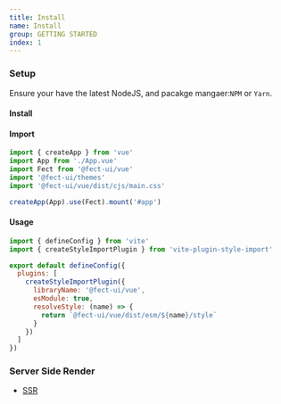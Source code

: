 ```yaml
---
title: Install
name: Install
group: GETTING STARTED
index: 1
---
```


### Setup

Ensure your have the latest <fe-link color href="https://nodejs.org/en/">NodeJS</fe-link>, and pacakge mangaer:`NPM` or `Yarn`.

<h4>
    <fe-dot type="success">Install</fe-dot>
</h4>

<fe-tabs hide-divider hide-border class="install-tab">
    <fe-tab title="Yarn">
        <fe-snippet text="yarn add @fect-ui/vue" />
    </fe-tab>
    <fe-tab title="Npm">
        <fe-snippet text="npm install @fect-ui/vue" />
    </fe-tab>
</fe-tabs>
<fe-spacer :y="0.5"/>
<h4>
    <fe-dot type="success">Import</fe-dot>
</h4>

<fe-code block name="src/main.js">

```js
import { createApp } from 'vue'
import App from './App.vue'
import Fect from '@fect-ui/vue'
import '@fect-ui/themes'
import '@fect-ui/vue/dist/cjs/main.css'

createApp(App).use(Fect).mount('#app')
```

</fe-code>

<h4>
    <fe-dot type="success">Usage</fe-dot>
</h4>

<fe-code block name="vite.config.js">

```js
import { defineConfig } from 'vite'
import { createStyleImportPlugin } from 'vite-plugin-style-import'

export default defineConfig({
  plugins: [
    createStyleImportPlugin({
      libraryName: '@fect-ui/vue',
      esModule: true,
      resolveStyle: (name) => {
        return `@fect-ui/vue/dist/esm/${name}/style`
      }
    })
  ]
})
```

</fe-code>

### Server Side Render

- [SSR](https://github.com/fect-org/example/tree/master/nuxt-getting-stared)
